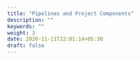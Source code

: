 ```yaml
---
title: "Pipelines and Project Components"
description: ""
keywords: ""
weight: 3
date: 2020-11-11T22:01:14+05:30
draft: false
---
```

